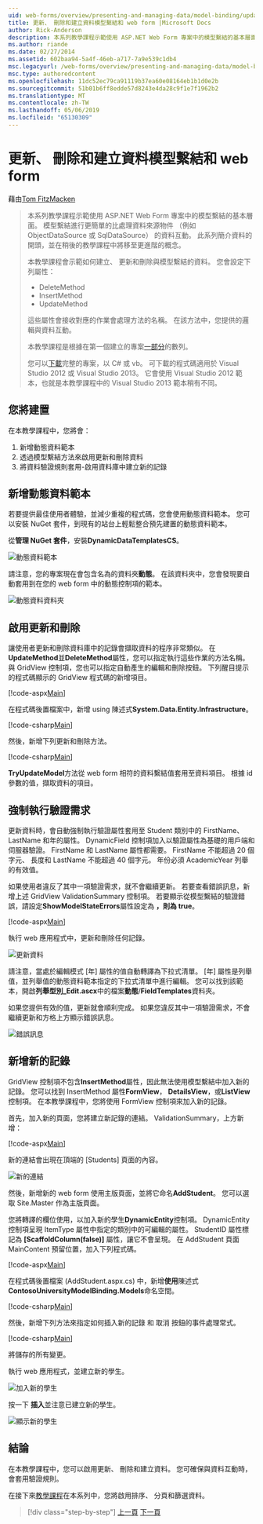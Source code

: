 ```yaml
---
uid: web-forms/overview/presenting-and-managing-data/model-binding/updating-deleting-and-creating-data
title: 更新、 刪除和建立資料模型繫結和 web form |Microsoft Docs
author: Rick-Anderson
description: 本系列教學課程示範使用 ASP.NET Web Form 專案中的模型繫結的基本層面。 模型繫結進行資料互動更多簡單-...
ms.author: riande
ms.date: 02/27/2014
ms.assetid: 602baa94-5a4f-46eb-a717-7a9e539c1db4
msc.legacyurl: /web-forms/overview/presenting-and-managing-data/model-binding/updating-deleting-and-creating-data
msc.type: authoredcontent
ms.openlocfilehash: 11dc52ec79ca91119b37ea60e08164eb1b1d0e2b
ms.sourcegitcommit: 51b01b6ff8edde57d8243e4da28c9f1e7f1962b2
ms.translationtype: MT
ms.contentlocale: zh-TW
ms.lasthandoff: 05/06/2019
ms.locfileid: "65130309"
---
```

# <a name="updating-deleting-and-creating-data-with-model-binding-and-web-forms"></a>更新、 刪除和建立資料模型繫結和 web form

藉由[Tom FitzMacken](https://github.com/tfitzmac)

> 本系列教學課程示範使用 ASP.NET Web Form 專案中的模型繫結的基本層面。 模型繫結進行更簡單的比處理資料來源物件 （例如 ObjectDataSource 或 SqlDataSource） 的資料互動。 此系列簡介資料的開頭，並在稍後的教學課程中將移至更進階的概念。
> 
> 本教學課程會示範如何建立、 更新和刪除與模型繫結的資料。 您會設定下列屬性：
> 
> - DeleteMethod
> - InsertMethod
> - UpdateMethod
> 
> 這些屬性會接收對應的作業會處理方法的名稱。 在該方法中，您提供的邏輯與資料互動。
> 
> 本教學課程是根據在第一個建立的專案[一部分](retrieving-data.md)的數列。
> 
> 您可以[下載](https://go.microsoft.com/fwlink/?LinkId=286116)完整的專案，以 C# 或 vb。 可下載的程式碼適用於 Visual Studio 2012 或 Visual Studio 2013。 它會使用 Visual Studio 2012 範本，也就是本教學課程中的 Visual Studio 2013 範本稍有不同。

## <a name="what-youll-build"></a>您將建置

在本教學課程中，您將會：

1. 新增動態資料範本
2. 透過模型繫結方法來啟用更新和刪除資料
3. 將資料驗證規則套用-啟用資料庫中建立新的記錄

## <a name="add-dynamic-data-templates"></a>新增動態資料範本

若要提供最佳使用者體驗，並減少重複的程式碼，您會使用動態資料範本。 您可以安裝 NuGet 套件，到現有的站台上輕鬆整合預先建置的動態資料範本。

從**管理 NuGet 套件**，安裝**DynamicDataTemplatesCS**。

![動態資料範本](updating-deleting-and-creating-data/_static/image1.png)

請注意，您的專案現在會包含名為的資料夾**動態**。 在該資料夾中，您會發現要自動套用到在您的 web form 中的動態控制項的範本。

![動態資料資料夾](updating-deleting-and-creating-data/_static/image2.png)

## <a name="enable-updating-and-deleting"></a>啟用更新和刪除

讓使用者更新和刪除資料庫中的記錄會擷取資料的程序非常類似。 在  **UpdateMethod**並**DeleteMethod**屬性，您可以指定執行這些作業的方法名稱。 與 GridView 控制項，您也可以指定自動產生的編輯和刪除按鈕。 下列醒目提示的程式碼顯示的 GridView 程式碼的新增項目。

[!code-aspx[Main](updating-deleting-and-creating-data/samples/sample1.aspx?highlight=4-5)]

在程式碼後置檔案中，新增 using 陳述式**System.Data.Entity.Infrastructure**。

[!code-csharp[Main](updating-deleting-and-creating-data/samples/sample2.cs)]

然後，新增下列更新和刪除方法。

[!code-csharp[Main](updating-deleting-and-creating-data/samples/sample3.cs)]

**TryUpdateModel**方法從 web form 相符的資料繫結值套用至資料項目。 根據 id 參數的值，擷取資料的項目。

## <a name="enforce-validation-requirements"></a>強制執行驗證需求

更新資料時，會自動強制執行驗證屬性套用至 Student 類別中的 FirstName、 LastName 和年的屬性。 DynamicField 控制項加入以驗證屬性為基礎的用戶端和伺服器驗證。 FirstName 和 LastName 屬性都需要。 FirstName 不能超過 20 個字元、 長度和 LastName 不能超過 40 個字元。 年份必須 AcademicYear 列舉的有效值。

如果使用者違反了其中一項驗證需求，就不會繼續更新。 若要查看錯誤訊息，新增上述 GridView ValidationSummary 控制項。 若要顯示從模型繫結的驗證錯誤，請設定**ShowModelStateErrors**屬性設定為 **，則為 true**。 

[!code-aspx[Main](updating-deleting-and-creating-data/samples/sample4.aspx)]

執行 web 應用程式中，更新和刪除任何記錄。

![更新資料](updating-deleting-and-creating-data/_static/image3.png)

請注意，當處於編輯模式 [年] 屬性的值自動轉譯為下拉式清單。 [年] 屬性是列舉值，並列舉值的動態資料範本指定的下拉式清單中進行編輯。 您可以找到該範本，開啟**列舉型別\_Edit.ascx**中的檔案**動態**/**FieldTemplates**資料夾。

如果您提供有效的值，更新就會順利完成。 如果您違反其中一項驗證需求，不會繼續更新和方格上方顯示錯誤訊息。

![錯誤訊息](updating-deleting-and-creating-data/_static/image4.png)

## <a name="add-new-records"></a>新增新的記錄

GridView 控制項不包含**InsertMethod**屬性，因此無法使用模型繫結中加入新的記錄。 您可以找到 InsertMethod 屬性**FormView**， **DetailsView**，或**ListView**控制項。 在本教學課程中，您將使用 FormView 控制項來加入新的記錄。

首先，加入新的頁面，您將建立新記錄的連結。 ValidationSummary，上方新增：

[!code-aspx[Main](updating-deleting-and-creating-data/samples/sample5.aspx)]

新的連結會出現在頂端的 [Students] 頁面的內容。

![新的連結](updating-deleting-and-creating-data/_static/image5.png)

然後，新增新的 web form 使用主版頁面，並將它命名**AddStudent**。 您可以選取 Site.Master 作為主版頁面。

您將轉譯的欄位使用，以加入新的學生**DynamicEntity**控制項。 DynamicEntity 控制項呈現 ItemType 屬性中指定的類別中的可編輯的屬性。 StudentID 屬性標記為 **[ScaffoldColumn(false)]** 屬性，讓它不會呈現。 在 AddStudent 頁面 MainContent 預留位置，加入下列程式碼。

[!code-aspx[Main](updating-deleting-and-creating-data/samples/sample6.aspx)]

在程式碼後置檔案 (AddStudent.aspx.cs) 中，新增**使用**陳述式**ContosoUniversityModelBinding.Models**命名空間。

[!code-csharp[Main](updating-deleting-and-creating-data/samples/sample7.cs)]

然後，新增下列方法來指定如何插入新的記錄 和 取消 按鈕的事件處理常式。

[!code-csharp[Main](updating-deleting-and-creating-data/samples/sample8.cs)]

將儲存的所有變更。

執行 web 應用程式，並建立新的學生。

![加入新的學生](updating-deleting-and-creating-data/_static/image6.png)

按一下 **插入**並注意已建立新的學生。

![顯示新的學生](updating-deleting-and-creating-data/_static/image7.png)

## <a name="conclusion"></a>結論

在本教學課程中，您可以啟用更新、 刪除和建立資料。 您可確保與資料互動時，會套用驗證規則。

在接下來[教學課程](sorting-paging-and-filtering-data.md)在本系列中，您將啟用排序、 分頁和篩選資料。

> [!div class="step-by-step"]
> [上一頁](retrieving-data.md)
> [下一頁](sorting-paging-and-filtering-data.md)

